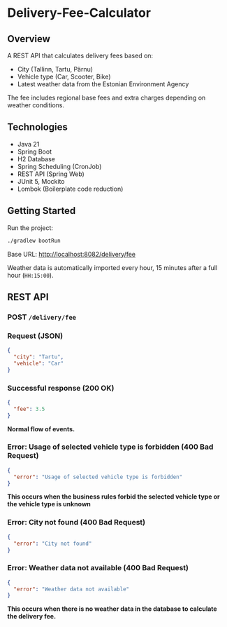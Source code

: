# Delivery-Fee-Calculator

## Overview

A REST API that calculates delivery fees based on:
- City (Tallinn, Tartu, Pärnu)
- Vehicle type (Car, Scooter, Bike)
- Latest weather data from the Estonian Environment Agency

The fee includes regional base fees and extra charges depending on weather conditions.

## Technologies

- Java 21
- Spring Boot
- H2 Database
- Spring Scheduling (CronJob)
- REST API (Spring Web)
- JUnit 5, Mockito
- Lombok (Boilerplate code reduction)

## Getting Started

Run the project:
```bash
./gradlew bootRun
```

Base URL: [http://localhost:8082/delivery/fee](http://localhost:8082/delivery/fee)

Weather data is automatically imported every hour, 15 minutes after a full hour (`HH:15:00`).

## REST API

### **POST** `/delivery/fee`

### Request (JSON)
```json
{
  "city": "Tartu",
  "vehicle": "Car"
}
```

### Successful response (200 OK)
```json
{
  "fee": 3.5
}
```
**Normal flow of events.**

### Error: Usage of selected vehicle type is forbidden (400 Bad Request)
```json
{
  "error": "Usage of selected vehicle type is forbidden"
}
```
**This occurs when the business rules forbid the selected vehicle type or the vehicle type is unknown**

### Error: City not found (400 Bad Request)
```json
{
  "error": "City not found"
}
```

### Error: Weather data not available (400 Bad Request)
```json
{
  "error": "Weather data not available"
}
```
**This occurs when there is no weather data in the database to calculate the delivery fee.**

